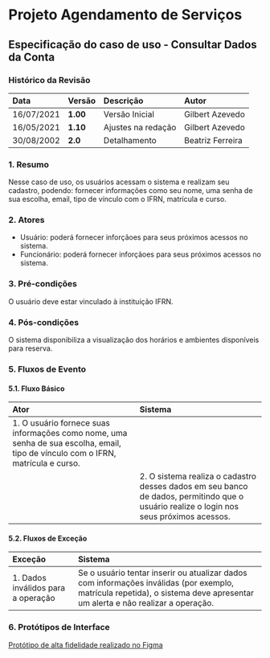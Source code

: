 # Projeto Agendamento de Serviços

## Especificação do caso de uso - Consultar Dados da Conta

### Histórico da Revisão 

|  Data  | Versão | Descrição | Autor |
|:-------|:-------|:----------|:------|
| 16/07/2021 | **1.00** | Versão Inicial  | Gilbert Azevedo |
| 16/05/2021 | **1.10** | Ajustes na redação  | Gilbert Azevedo |
| 30/08/2002 | **2.0**  | Detalhamento  | Beatriz Ferreira |

### 1. Resumo 

Nesse caso de uso, os usuários acessam o sistema e realizam seu cadastro, podendo: fornecer informações como seu nome, uma senha de sua escolha, email, tipo de vínculo com o IFRN, matrícula e curso.

### 2. Atores 

* Usuário: poderá fornecer inforçãoes para seus próximos acessos no sistema.
* Funcionário: poderá fornecer inforçãoes para seus próximos acessos no sistema.

### 3. Pré-condições

O usuário deve estar vinculado à instituição IFRN.

### 4. Pós-condições

O sistema disponibiliza a visualização dos horários e ambientes disponíveis para reserva.

### 5. Fluxos de Evento

#### 5.1. Fluxo Básico

| Ator   | Sistema |
|:-------|:--------|
| 1. O usuário fornece suas informações como nome, uma senha de sua escolha, email, tipo de vínculo com o IFRN, matrícula e curso. ||
|| 2. O sistema realiza o cadastro desses dados em seu banco de dados, permitindo que o usuário realize o login nos seus próximos acessos. |

#### 5.2. Fluxos de Exceção

| Exceção | Sistema |
|:--------|:--------|
| 1. Dados inválidos para a operação | Se o usuário tentar inserir ou atualizar dados com informações inválidas (por exemplo, matrícula repetida), o sistema deve apresentar um alerta e não realizar a operação. |


### 6. Protótipos de Interface
[Protótipo de alta fidelidade realizado no Figma](/guides/content/editing-an-existing-page#modifying-front-matter)